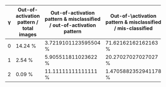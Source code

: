 | γ | Out-of-activation pattern / total images | Out-of-activation pattern & misclassified / out-of-activation pattern | Out-of-\activation pattern & misclassified / mis-classified |
| - | - | - | - |
| 0 | 14.24 % | 3.7219101123595504 % | 71.62162162162163 % |
| 1 |  2.54 % | 5.905511811023622 % | 20.27027027027027 % |
| 2 | 0.09 % | 11.11111111111111 % | 1.4705882352941178 % |

